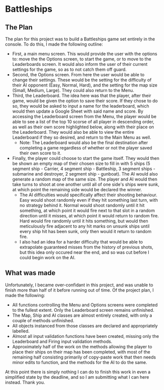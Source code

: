 # Battleships
## The Plan

The plan for this project was to build a Battleships game set entirely in the console. To do this, I made the following outline:
* First, a main menu screen. This would provide the user with the options to: move the the Options screen, to start the game, or to move to the Leaderboards screen. It would also inform the user of their current settings for the game, so as to not catch them off guard.
* Second, the Options screen. From here the user would be able to change their settings. These would be the setting for the difficulty of their AI opponent (Easy, Normal, Hard), and the setting for the map size (Small, Medium, Large). They could also return to the Menu.
* Third, the Leaderboard. The idea here was that the player, after their game, would be given the option to save their score. If they chose to do so, they would be asked to input a name for the leaderboard, which would then update a Google Sheet with said name and score. By accessing the Leaderboard screen from the Menu, the player would be able to see a list of the top 10 scorse of all player in descending order, as well as their own score highlighted below, along with their place on the Leaderboard. They would also be able to view the entire Leaderboard if they so desired, and return to the Main Menu as well.
    - Note: The Leaderboard would also be the final destination after completing a game regardless of whether or not the player  saved their own score to it.
* Finally, the player could choose to start the game itself. They would then be shown an empty map of their chosen size to fill in with 5 ships (5 segment ship - Carrier, 4 segment ship - Battleship, 3 segment ships - submarine and destroyer, 2 segment ship - gunboat). The AI would also generate a random map of the same size. The player and AI would then take turns to shoot at one another until all of one side's ships were sunk, at which point the remaining side would be declared the winner.
    - The AI difficulties would specifically affect their shooting behaviour. Easy would shoot randomly even if they hit something last turn, with no strategy behind it. Normal would shoot randomly until it hit something, at which point it would fire next to that slot in a random direction until it misses, at which point it would return to random fire. Hard would fire randomly until it hits something, but would then meticulously fire adjacent to any hit marks on unsunk ships until every ship hit has been sunk, only then would it return to random fire.
    - I also had an idea for a harder difficulty that would be able to extrapolate guaranteed misses from the history of previous shots, but this idea only occured near the end, and so was cut before I could begin work on the AI.

## What was made

Unfortunately, I became over-confidant in this project, and was unable to finish more than half of it before running out of time. Of the project plan, I made the following:

* All functions controlling the Menu and Options screens were completed to the fullest extent. Only the Leaderboard screen remains unfinished.
* The Map, Ship and AI classes are almost entirely created, with only a couple of methods unfinished.
* All objects instanced from those classes are declared and appropriately labelled.
* Almost all input validation functions have been created, missing only the Leaderboard and Firing input validation methods.
* Approximately half of the work on the methods allowing the player to place their ships on their map has been completed, with most of the remaining half consisting primarily of copy-paste work that then needs minor edits to function, and the methods for the AI to do the same.

At this point there is simply nothing I can do to finish this work in even a simplified state by the deadline, and so I am submitting what I can here instead. Thank you.